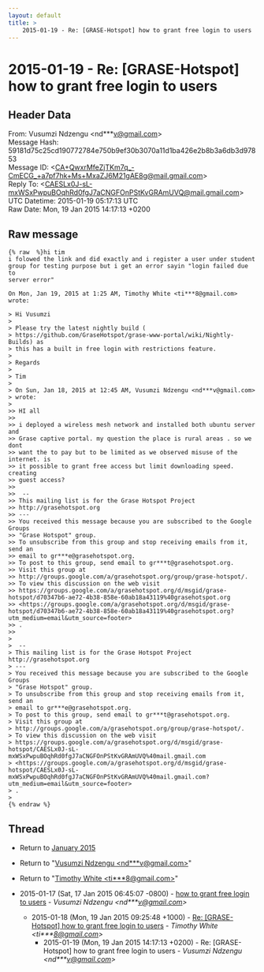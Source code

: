 ```yaml
---
layout: default
title: >
    2015-01-19 - Re: [GRASE-Hotspot] how to grant free login to users
---
```


# 2015-01-19 - Re: [GRASE-Hotspot] how to grant free login to users

## Header Data

From: Vusumzi Ndzengu \<nd***v@gmail.com\><br>
Message Hash: 59181d75c25cd190772784e750b9ef30b3070a11d1ba426e2b8b3a6db3d97853<br>
Message ID: \<CA+QwxrMfeZjTKm7q_-CmECG_+a7pf7hk+Ms+MxaZJ6M21gAE8g@mail.gmail.com\><br>
Reply To: \<CAESLx0J-sL-mxWSxPwpuBOqhRd0fgJ7aCNGFOnPStKvGRAmUVQ@mail.gmail.com\><br>
UTC Datetime: 2015-01-19 05:17:13 UTC<br>
Raw Date: Mon, 19 Jan 2015 14:17:13 +0200<br>

## Raw message

```
{% raw  %}hi tim
i folowed the link and did exactly and i register a user under student
group for testing purpose but i get an error sayin "login failed due to
server error"

On Mon, Jan 19, 2015 at 1:25 AM, Timothy White <ti***8@gmail.com> wrote:

> Hi Vusumzi
>
> Please try the latest nightly build (
> https://github.com/GraseHotspot/grase-www-portal/wiki/Nightly-Builds) as
> this has a built in free login with restrictions feature.
>
> Regards
>
> Tim
>
> On Sun, Jan 18, 2015 at 12:45 AM, Vusumzi Ndzengu <nd***v@gmail.com>
> wrote:
>
>> HI all
>>
>> i deployed a wireless mesh network and installed both ubuntu server and
>> Grase captive portal. my question the place is rural areas . so we dont
>> want the to pay but to be limited as we observed misuse of the internet. is
>> it possible to grant free access but limit downloading speed. creating
>> guest access?
>>
>>  --
>> This mailing list is for the Grase Hotspot Project
>> http://grasehotspot.org
>> ---
>> You received this message because you are subscribed to the Google Groups
>> "Grase Hotspot" group.
>> To unsubscribe from this group and stop receiving emails from it, send an
>> email to gr***e@grasehotspot.org.
>> To post to this group, send email to gr***t@grasehotspot.org.
>> Visit this group at
>> http://groups.google.com/a/grasehotspot.org/group/grase-hotspot/.
>> To view this discussion on the web visit
>> https://groups.google.com/a/grasehotspot.org/d/msgid/grase-hotspot/d70347b6-ae72-4b38-858e-60ab18a43119%40grasehotspot.org
>> <https://groups.google.com/a/grasehotspot.org/d/msgid/grase-hotspot/d70347b6-ae72-4b38-858e-60ab18a43119%40grasehotspot.org?utm_medium=email&utm_source=footer>
>> .
>>
>
>  --
> This mailing list is for the Grase Hotspot Project http://grasehotspot.org
> ---
> You received this message because you are subscribed to the Google Groups
> "Grase Hotspot" group.
> To unsubscribe from this group and stop receiving emails from it, send an
> email to gr***e@grasehotspot.org.
> To post to this group, send email to gr***t@grasehotspot.org.
> Visit this group at
> http://groups.google.com/a/grasehotspot.org/group/grase-hotspot/.
> To view this discussion on the web visit
> https://groups.google.com/a/grasehotspot.org/d/msgid/grase-hotspot/CAESLx0J-sL-mxWSxPwpuBOqhRd0fgJ7aCNGFOnPStKvGRAmUVQ%40mail.gmail.com
> <https://groups.google.com/a/grasehotspot.org/d/msgid/grase-hotspot/CAESLx0J-sL-mxWSxPwpuBOqhRd0fgJ7aCNGFOnPStKvGRAmUVQ%40mail.gmail.com?utm_medium=email&utm_source=footer>
> .
>
{% endraw %}
```

## Thread

+ Return to [January 2015](/archive/2015/01)

+ Return to "[Vusumzi Ndzengu <nd***v<span>@</span>gmail.com>](/authors/nd___v_at_gmail_com)"
+ Return to "[Timothy White <ti***8<span>@</span>gmail.com>](/authors/ti___8_at_gmail_com)"

+ 2015-01-17 (Sat, 17 Jan 2015 06:45:07 -0800) - [how to grant free login to users](/archive/2015/01/33f5b6558a4efde1289103afd898c8e726fc22d80f36385bb6db6a7d11218f59) - _Vusumzi Ndzengu \<nd***v@gmail.com\>_
  + 2015-01-18 (Mon, 19 Jan 2015 09:25:48 +1000) - [Re: [GRASE-Hotspot] how to grant free login to users](/archive/2015/01/9d847e9be7f1031fb17f3c4bad9a022622da36101f9a97589a472cb55c7d48af) - _Timothy White \<ti***8@gmail.com\>_
    + 2015-01-19 (Mon, 19 Jan 2015 14:17:13 +0200) - Re: [GRASE-Hotspot] how to grant free login to users - _Vusumzi Ndzengu \<nd***v@gmail.com\>_

